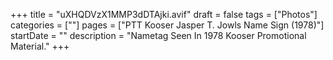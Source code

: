 +++
title = "uXHQDVzX1MMP3dDTAjki.avif"
draft = false
tags = ["Photos"]
categories = [""]
pages = ["PTT Kooser Jasper T. Jowls Name Sign (1978)"]
startDate = ""
description = "Nametag Seen In 1978 Kooser Promotional Material."
+++
